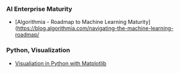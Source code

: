 ### AI Enterprise Maturity
- [Algorithmia - Roadmap to Machine Learning Maturity](https://blog.algorithmia.com/navigating-the-machine-learning-roadmap/

### Python, Visualization
- [Visualiation in Python with Matplotlib](https://resources.oreilly.com/live-training/visualization-in-python-with-matplotlib)
